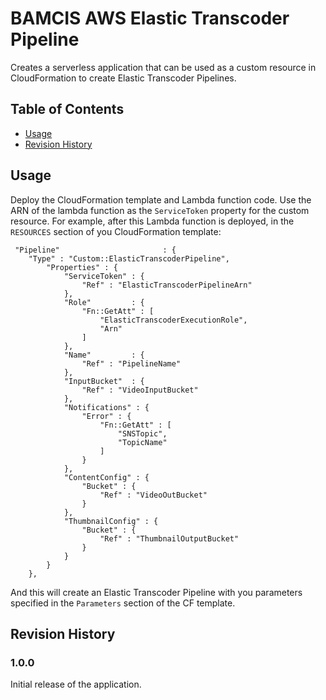 # BAMCIS AWS Elastic Transcoder Pipeline

Creates a serverless application that can be used as a custom resource in CloudFormation to create
Elastic Transcoder Pipelines.

## Table of Contents
- [Usage](#usage)
- [Revision History](#revision-history)

## Usage

Deploy the CloudFormation template and Lambda function code. Use the ARN of the lambda function as the `ServiceToken`
property for the custom resource. For example, after this Lambda function is deployed, in the `RESOURCES` section of
you CloudFormation template:

     "Pipeline"                       : {
		"Type" : "Custom::ElasticTranscoderPipeline",
			"Properties" : {
                "ServiceToken" : {
                    "Ref" : "ElasticTranscoderPipelineArn"
                },
                "Role"         : {
                    "Fn::GetAtt" : [
                        "ElasticTranscoderExecutionRole",
                        "Arn"
                    ]
                },
                "Name"         : {
                    "Ref" : "PipelineName"
                },
                "InputBucket"  : {
                    "Ref" : "VideoInputBucket"
                },
                "Notifications" : {
                    "Error" : {
                        "Fn::GetAtt" : [
                            "SNSTopic",
                            "TopicName"
                        ]
                    }
                },
                "ContentConfig" : {
                    "Bucket" : {
                        "Ref" : "VideoOutBucket"
                    }
                },
                "ThumbnailConfig" : {
                    "Bucket" : {
                        "Ref" : "ThumbnailOutputBucket"
                    }
                }
            }
        },

And this will create an Elastic Transcoder Pipeline with you parameters specified in the `Parameters` section of the CF template.

## Revision History

### 1.0.0
Initial release of the application.
